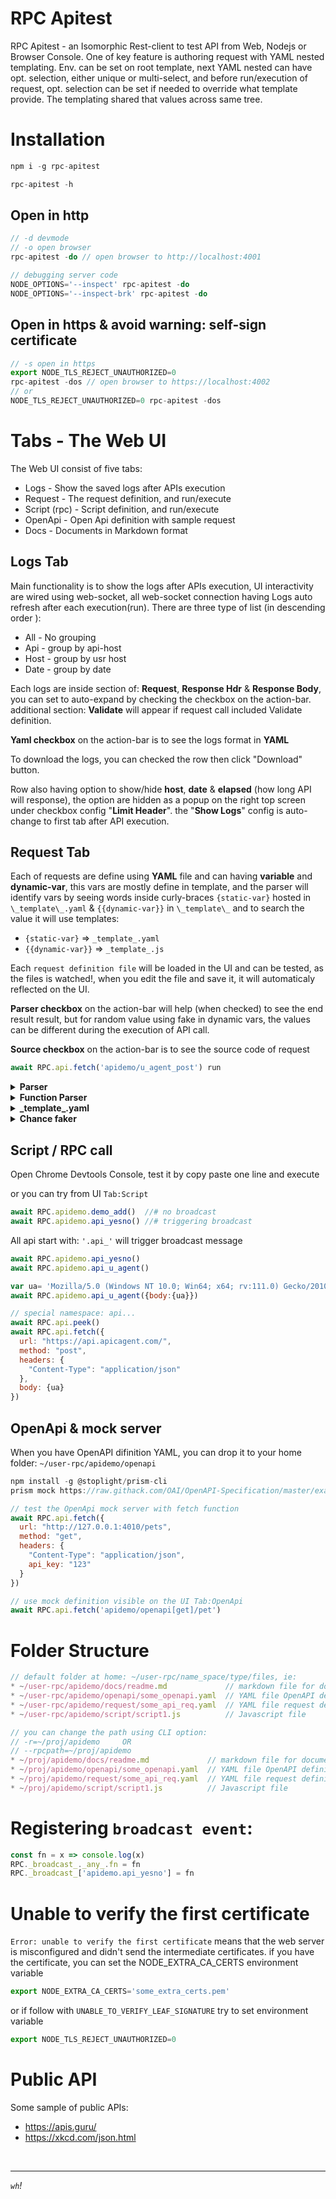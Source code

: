 # RPC Apitest

RPC Apitest - an Isomorphic Rest-client to test API from Web, Nodejs or Browser Console. One of key feature is authoring request with YAML nested templating. Env. can be set on root template, next YAML nested can have opt. selection, either unique or multi-select, and before run/execution of request, opt. selection can be set if needed to override what template provide. The templating shared that values across same tree.

# Installation
```js
npm i -g rpc-apitest

rpc-apitest -h
```
## Open in http  
```js
// -d devmode
// -o open browser
rpc-apitest -do // open browser to http://localhost:4001

// debugging server code
NODE_OPTIONS='--inspect' rpc-apitest -do
NODE_OPTIONS='--inspect-brk' rpc-apitest -do
```

## Open in https & avoid warning: self-sign certificate  
```js
// -s open in https
export NODE_TLS_REJECT_UNAUTHORIZED=0
rpc-apitest -dos // open browser to https://localhost:4002
// or
NODE_TLS_REJECT_UNAUTHORIZED=0 rpc-apitest -dos
```

# Tabs - The Web UI
The Web UI consist of five tabs:
* Logs - Show the saved logs after APIs execution
* Request - The request definition, and run/execute 
* Script (rpc) - Script definition, and run/execute
* OpenApi - Open Api definition with sample request
* Docs - Documents in Markdown format

## Logs Tab
Main functionality is to show the logs after APIs execution, UI interactivity are wired using web-socket, all web-socket connection having Logs auto refresh after each execution(run). There are three type of list (in descending order ): 
* All - No grouping
* Api - group by api-host
* Host - group by usr host
* Date - group by date

Each logs are inside section of: **Request**, **Response Hdr** & **Response Body**, you can set to auto-expand by checking the checkbox on the action-bar. additional section: **Validate** will appear if request call included Validate definition. 

**Yaml checkbox** on the action-bar is to see the logs format in **YAML**

To download the logs, you can checked the row then click "Download" button.

Row also having option to show/hide  **host**, **date** & **elapsed** (how long API will response), the option are hidden as a popup on the right top screen under checkbox config "**Limit Header**". the "**Show Logs**" config is auto-change to first tab after API execution.  

## Request Tab
Each of requests are define using **YAML** file and can having **variable** and **dynamic-var**, this vars are mostly define in template, and the parser will identify vars by seeing words inside curly-braces `{static-var}` hosted in `\_template\_.yaml` & `{{dynamic-var}}` in `\_template\_` and to search the value it will use templates:

* `{static-var}` => `_template_.yaml`
* `{{dynamic-var}}` => `_template_.js`

Each `request definition file` will be loaded in the UI and can be tested, as the files is watched!, when you edit the file and save it, it will automaticaly reflected on the UI.

**Parser checkbox** on the action-bar will help (when checked) to see the end result result, but for random value using fake in dynamic vars, the values can be different during the execution of API call.

**Source checkbox** on the action-bar is to see the source code of request 

```js
await RPC.api.fetch('apidemo/u_agent_post') run
```
<details><summary><b>Parser</b></summary>

## Parser
Capability of RPC-Apitest to interprate specific string rules (world inside curly-braces) as variable and during parsing, some rules having different meaning on how replacement behave: 
### Simple
if the world inside curly-braces contains "strings" chars without dots.
```js
greet: Hello        // _template_.yaml

...
body: {greet}       // request_post.yaml

=> body: Hello      // result
```
### Nested
meaning two-things 1) the definition is nested and want to access specific value, the world inside curly-braces need to reach the nested using "dots" separator -OR- 2) its a simple parser way with result of replacement will be nested.
```js
greet:              // _template_.yaml
  nice: Hi Alice

...
body: {greet.nice}  // request_post.yaml

=> body: Hi Alice

...
body: {greet}       // request_post.yaml

=> body:
     nice: Hi Alice // result
```
### Shorthand `{&}`
Ampersand will denotate the current key, ie: below show how it works during the parser
```js 
greet:              // _template_.yaml
  body: Howdy John

...
body: {greet.&}     // request_post.yaml
~>    {greet.body}

=> body: Howdy John // result
```
### Spread
Basic meaning is to replace the key with the nested values
```js
names:              // _template_.yaml
  first: John
  last: Doe

...
body:               // request_post.yaml
  _1: '{...names}'

=> body:            // result
    first: John
    last: Doe
```
</details>

<details><summary><b>Function Parser</b></summary>

## Function Parser
Function parser is a special `\_template\_.js` to host functions and it can use inside request as `{{dynamic-var}}`:
```js
module.exports = $ => ({ // _template_.js
  first: _ => rpc()._lib_.chance.first(),
  dtnow: _ => `{greet-ed} ${(new Date()).toISOString()}`,
})

body: {{now}}            // request_post.yaml
=> body: 2023-04-20T07:34:57.092Z
``` 
</details>

<details><summary><b>_template_.yaml</b></summary>

### Example of ROOT `_template_.yaml`
```yaml
baseurl: http://baseurl.com

env:
  dev:
    greet: '{baseurl}/hello from DEV'
  qa: 
    greet: '{baseurl}/hello from QA'
  noreplace: 'no change on vars'

default:
  method: get
  headers:
    Content-Type: application/json

greet: Hi from non ENV
greet-ed: hello

mainurl: '{baseurl}/woo'
date: '{{dtnow}}'
```
### Example after ROOT `_template_.yaml`

```yaml
select:
  w-me:
    me: 'its me'
  s~one:
    greet: howdy one
  s~two:
    greet: howdy two
```
**env:** on the root \_template\_ will determine which var will be taken presedence over regular one. the **Active Env** is visible on the UI as it show on the right-side of **the root \_template\_**. you can see var getting replaced by checking the `Parser` option on action-bar. Example below on `greet` var the posibility of values getting replaced:
```yaml
# env: dev
greet: 'http://baseurl.com/hello from DEV'

# env: qa
greet: 'http://baseurl.com/hello from QA'

# env: noreplace
greet: 'Hi from non ENV'

# select: one
greet: howdy one
``` 
**select:**/(**slc**) if selection is set, it will take precedence over (**env**) as show in last example when select set to **s~one** the greet value change to 'howdy one'. **text with tilde** is identified for unique selection.

**default:** on the root \_template\_ will be used on request definition
```yaml
# test.yaml
url: '{baseurl}/hello'
```
Parsed values:
```yaml
url: 'http://baseurl.com/hello'
headers:
  method: get
  Content-Type: application/json
```
</details>

<details><summary><b>Chance faker</b></summary>

## Chance faker
Built in Function Parser to generate random faker, you can visit [Chance website](https://chancejs.com/)
```js
body: {{chance.address}} // request_post.yaml
=> body: 908 Cezkaw Junction
``` 
Use Chrome Console browser to test `chance faker`
```js
await RPC.api.chance('name')
await RPC.api.chance('address')
await RPC.api.chance('cc', {type: 'mc'})
await RPC.api.chance('cc', {type: 'visa'})
await RPC.api.chance('paragraph', { sentences: 1 })
```
</details>

## Script / RPC call
Open Chrome Devtools Console, test it by copy paste one line and execute

or you can try from UI `Tab:Script` 
```js
await RPC.apidemo.demo_add()  //# no broadcast 
await RPC.apidemo.api_yesno() //# triggering broadcast
```

All api start with: `'.api_'` will trigger broadcast message
```js
await RPC.apidemo.api_yesno()   
await RPC.apidemo.api_u_agent() 

var ua= 'Mozilla/5.0 (Windows NT 10.0; Win64; x64; rv:111.0) Gecko/20100101 Firefox/111.0'
await RPC.apidemo.api_u_agent({body:{ua}})

// special namespace: api...
await RPC.api.peek()
await RPC.api.fetch({
  url: "https://api.apicagent.com/",
  method: "post",
  headers: {
    "Content-Type": "application/json"
  },
  body: {ua}
})
```
## OpenApi & mock server

When you have OpenAPI difinition YAML, you can drop it to your home folder: `~/user-rpc/apidemo/openapi` 
```js
npm install -g @stoplight/prism-cli
prism mock https://raw.githack.com/OAI/OpenAPI-Specification/master/examples/v3.0/petstore.yaml

// test the OpenApi mock server with fetch function
await RPC.api.fetch({
  url: "http://127.0.0.1:4010/pets",
  method: "get",
  headers: {
    "Content-Type": "application/json",
    api_key: "123"
  }
})

// use mock definition visible on the UI Tab:OpenApi
await RPC.api.fetch('apidemo/openapi[get]/pet')
```

# Folder Structure
```js
// default folder at home: ~/user-rpc/name_space/type/files, ie:
* ~/user-rpc/apidemo/docs/readme.md             // markdown file for documentation
* ~/user-rpc/apidemo/openapi/some_openapi.yaml  // YAML file OpenAPI definition
* ~/user-rpc/apidemo/request/some_api_req.yaml  // YAML file request definition
* ~/user-rpc/apidemo/script/script1.js          // Javascript file

// you can change the path using CLI option:
// -r=~/proj/apidemo     OR 
// --rpcpath=~/proj/apidemo
* ~/proj/apidemo/docs/readme.md             // markdown file for documentation
* ~/proj/apidemo/openapi/some_openapi.yaml  // YAML file OpenAPI definition
* ~/proj/apidemo/request/some_api_req.yaml  // YAML file request definition
* ~/proj/apidemo/script/script1.js          // Javascript file
```

# Registering `broadcast event`: 
```js
const fn = x => console.log(x)
RPC._broadcast_._any_.fn = fn
RPC._broadcast_['apidemo.api_yesno'] = fn
```

# Unable to verify the first certificate
`Error: unable to verify the first certificate` means that the web server is misconfigured and didn't send the intermediate certificates. if you have the certificate, you can set the NODE_EXTRA_CA_CERTS environment variable

```js
export NODE_EXTRA_CA_CERTS='some_extra_certs.pem'
```
or if follow with `UNABLE_TO_VERIFY_LEAF_SIGNATURE` try to set environment variable
```js
export NODE_TLS_REJECT_UNAUTHORIZED=0
```

# Public API
Some sample of public APIs:
* https://apis.guru/
* https://xkcd.com/json.html

<br/>
<hr/>

*`wh`!* 
